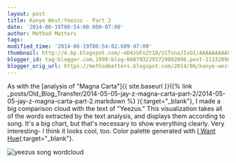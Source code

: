 ```yaml
---
layout: post
title: Kanye West:Yeezus - Part 2
date: '2014-06-19T00:54:00.000-07:00'
author: Method Matters
tags: 
modified_time: '2014-06-19T00:54:02.689-07:00'
thumbnail: http://4.bp.blogspot.com/-eD4zUFnZt10/U1TsnaJIvOI/AAAAAAAAAGQ/JojWvGlPF0g/s72-c/Yeezus+Song+Wordcloud+3.png
blogger_id: tag:blogger.com,1999:blog-6687932293729802096.post-113320905663738491
blogger_orig_url: https://methodmatters.blogspot.com/2014/06/kanye-westyeezus-part-2.html
---
```



As with the [analysis of "Magna Carta"]{{ site.baseurl }}({% link _posts/Old_Blog_Transfer/2014-05-05-jay-z-magna-carta-part-2/2014-05-05-jay-z-magna-carta-part-2.markdown %} ){:target="_blank"}, I made a big comparison cloud with the text of "Yeezus." This visualization takes all of the words extracted by the text analysis, and displays them according to song. It's a big chart, but that's necessary to show everything clearly. Very interesting- I think it looks cool, too. Color palette generated with [I Want Hue](http://tools.medialab.sciences-po.fr/iwanthue/){:target="_blank"}.   

![yeezus song wordcloud]({{site.baseurl}}/assets/img/old_blog_transfer/2014-06-19-kanye-westyeezus-part-2/Yeezus_Song_Wordcloud_3.png) 

